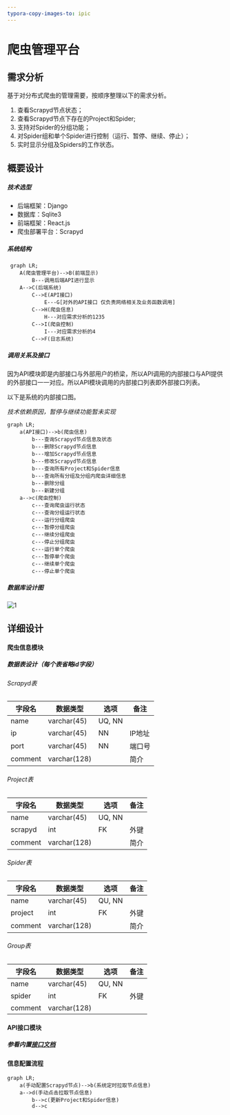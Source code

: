 ```yaml
---
typora-copy-images-to: ipic
---
```


# 爬虫管理平台

## 需求分析

基于对分布式爬虫的管理需要，按顺序整理以下的需求分析。

1. 查看Scrapyd节点状态；
2. 查看Scrapyd节点下存在的Project和Spider;
3. 支持对Spider的分组功能；
4. 对Spider组和单个Spider进行控制（运行、暂停、继续、停止）；
5. 实时显示分组及Spiders的工作状态。

## 概要设计

##### 技术选型

* 后端框架：Django
* 数据库：Sqlite3
* 前端框架：React.js
* 爬虫部署平台：Scrapyd

##### 系统结构

```mermaid
 graph LR;
    A(爬虫管理平台)-->B(前端显示)
    	B---调用后端API进行显示
    A-->C(后端系统)
    	C-->E(API接口)
    		E---G[对外的API接口 仅负责网络相关及业务函数调用]
    	C-->H(爬虫信息)
    		H---对应需求分析的1235
    	C-->I(爬虫控制)
    		I---对应需求分析的4
    	C-->F(日志系统)
```

##### 调用关系及接口

因为API模块即是内部接口与外部用户的桥梁，所以API调用的内部接口与API提供的外部接口一一对应。所以API模块调用的内部接口列表即外部接口列表。

以下是系统的内部接口图。

*技术依赖原因，暂停与继续功能暂未实现*

```mermaid
graph LR;
	a(API接口)-->b(爬虫信息)
		b---查询Scrapyd节点信息及状态
		b---删除Scrapyd节点信息
		b---增加Scrapyd节点信息
		b---修改Scrapyd节点信息
		b---查询所有Project和Spider信息
		b---查询所有分组及分组内爬虫详细信息
		b---删除分组
		b---新建分组
	a-->c(爬虫控制)
		c---查询爬虫运行状态
		c---查询分组运行状态
		c---运行分组爬虫
		c---暂停分组爬虫
		c---继续分组爬虫
		c---停止分组爬虫
		c---运行单个爬虫
		c---暂停单个爬虫
		c---继续单个爬虫
		c---停止单个爬虫
```

##### 数据库设计图

![1](https://ws4.sinaimg.cn/large/006tNc79gy1fizisuo7f2j30hy05w0u6.jpg)

## 详细设计

#### 爬虫信息模块

##### 数据表设计（每个表省略id字段）

###### Scrapyd表

| 字段名     | 数据类型         | 选项     | 备注   |
| ------- | ------------ | ------ | ---- |
| name    | varchar(45)  | UQ, NN |      |
| ip      | varchar(45)  | NN     | IP地址 |
| port    | varchar(45)  | NN     | 端口号  |
| comment | varchar(128) |        | 简介   |

###### Project表

| 字段名     | 数据类型         | 选项     | 备注   |
| ------- | ------------ | ------ | ---- |
| name    | varchar(45)  | UQ, NN |      |
| scrapyd | int          | FK     | 外键   |
| comment | varchar(128) |        | 简介   |

###### Spider表

| 字段名     | 数据类型         | 选项     | 备注   |
| ------- | ------------ | ------ | ---- |
| name    | varchar(45)  | QU, NN |      |
| project | int          | FK     | 外键   |
| comment | varchar(128) |        | 简介   |

###### Group表

| 字段名     | 数据类型         | 选项     | 备注   |
| ------- | ------------ | ------ | ---- |
| name    | varchar(45)  | QU, NN |      |
| spider  | int          | FK     | 外键   |
| comment | varchar(128) |        |      |



#### API接口模块

##### 参看内置[接口文档](http://127.0.0.1:8008/rest-api/)



#### 信息配置流程

```mermaid
graph LR;
	a(手动配置Scrapyd节点)-->b(系统定时拉取节点信息)
	a-->d(手动点击拉取节点信息)
		b-->c(更新Project和Spider信息)
		d-->c
```



